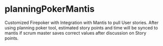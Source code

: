 # planningPokerMantis
Customized Firepoker with Integration with Mantis to pull User stories. 
After using planning poker tool, estimated story points and time will be synced to mantis 
if scrum master saves correct values after discussion on Story points.
